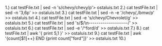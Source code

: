 1.) cat testFile.txt | sed -n 's/chevy/chevy/p'> ostaluis.txt
2.) cat testFile.txt | sed -n  '3,6p' >> ostaluis.txt
3.) cat testFile.txt | sed -n -e '/chevy/,/bmw/p' >> ostaluis.txt
4.) cat testFile.txt | sed -e 's/chevy/Chevrolet/g' >> ostaluis.txt
5.) cat testFile.txt | sed 's/$/\n--------------------/' >> ostaluis.txt
6.) cat testFile.txt | sed -e '/^ford/d' >> ostaluis.txt
7.)
8.) cat testFile.txt | awk '{ print $5,$1 }' >> ostaluis.txt
9.) cat testFile.txt | awk '{count[$1]++} END {print count["ford"]}' >> ostaluis.txt
10.)